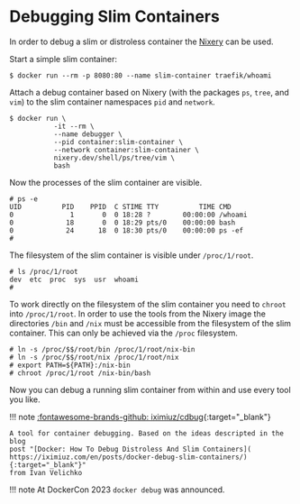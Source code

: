 # Debugging Slim Containers

In order to debug a slim or distroless container the
[Nixery](baseimages/nixery.md) can be used.

Start a simple slim container:

```console
$ docker run --rm -p 8080:80 --name slim-container traefik/whoami
```

Attach a debug container based on Nixery (with the packages `ps`, `tree`,
and `vim`) to the slim container namespaces `pid` and `network`.

```console
$ docker run \
           -it --rm \
           --name debugger \
           --pid container:slim-container \
           --network container:slim-container \
           nixery.dev/shell/ps/tree/vim \
           bash
```

Now the processes of the slim container are visible.

```console
# ps -e
UID          PID    PPID  C STIME TTY          TIME CMD
0              1       0  0 18:28 ?        00:00:00 /whoami
0             18       0  0 18:29 pts/0    00:00:00 bash
0             24      18  0 18:30 pts/0    00:00:00 ps -ef
#
```

The filesystem of the slim container is visible under `/proc/1/root`.

```console
# ls /proc/1/root
dev  etc  proc  sys  usr  whoami
#
```

To work directly on the filesystem of the slim container you need to `chroot`
into `/proc/1/root`. In order to use the tools from the Nixery image the
directories `/bin` and `/nix` must be accessible from the filesystem of the slim
container. This can only be achieved via the `/proc` filesystem.

```console
# ln -s /proc/$$/root/bin /proc/1/root/nix-bin
# ln -s /proc/$$/root/nix /proc/1/root/nix
# export PATH=${PATH}:/nix-bin
# chroot /proc/1/root /nix-bin/bash
```

Now you can debug a running slim container from within and use every tool you
like.

!!! note
    [:fontawesome-brands-github: iximiuz/cdbug](
     https://github.com/iximiuz/cdebug){:target="_blank"}

    A tool for container debugging. Based on the ideas descripted in the blog
    post "[Docker: How To Debug Distroless And Slim Containers](
    https://iximiuz.com/en/posts/docker-debug-slim-containers/){:target="_blank"}"
    from Ivan Velichko

!!! note
    At DockerCon 2023 `docker debug` was announced.
